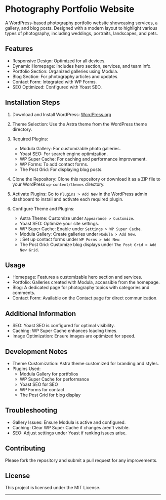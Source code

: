 # Photography Portfolio Website

A WordPress-based photography portfolio website showcasing services, a gallery, and blog posts. Designed with a modern layout to highlight various types of photography, including weddings, portraits, landscapes, and pets.

## Features

- Responsive Design: Optimized for all devices.
- Dynamic Homepage: Includes hero section, services, and team info.
- Portfolio Section: Organized galleries using Modula.
- Blog Section: For photography articles and updates.
- Contact Form: Integrated with WP Forms.
- SEO Optimized: Configured with Yoast SEO.

## Installation Steps

1. Download and Install WordPress: [WordPress.org](https://wordpress.org/)
2. Theme Selection: Use the Astra theme from the WordPress theme directory.
3. Required Plugins:
   - Modula Gallery: For customizable photo galleries.
   - Yoast SEO: For search engine optimization.
   - WP Super Cache: For caching and performance improvement.
   - WP Forms: To add contact forms.
   - The Post Grid: For displaying blog posts.

4. Clone the Repository:
   Clone this repository or download it as a ZIP file to your WordPress `wp-content/themes` directory.

5. Activate Plugins:
   Go to `Plugins > Add New` in the WordPress admin dashboard to install and activate each required plugin.

6. Configure Theme and Plugins:
   - Astra Theme: Customize under `Appearance > Customize`.
   - Yoast SEO: Optimize your site settings.
   - WP Super Cache: Enable under `Settings > WP Super Cache`.
   - Modula Gallery: Create galleries under `Modula > Add New`.
   -  : Set up contact forms under `WP Forms > Add New`.
   - The Post Grid: Customize blog displays under `The Post Grid > Add New Grid`.

## Usage

- Homepage: Features a customizable hero section and services.
- Portfolio: Galleries created with Modula, accessible from the homepage.
- Blog: A dedicated page for photography topics with categories and comments.
- Contact Form: Available on the Contact page for direct communication.

## Additional Information

- SEO: Yoast SEO is configured for optimal visibility.
- Caching: WP Super Cache enhances loading times.
- Image Optimization: Ensure images are optimized for speed.

## Development Notes

- Theme Customization: Astra theme customized for branding and styles.
- Plugins Used:
  - Modula Gallery for portfolios
  - WP Super Cache for performance
  - Yoast SEO for SEO
  - WP Forms for contact
  - The Post Grid for blog display

## Troubleshooting

- Gallery Issues: Ensure Modula is active and configured.
- Caching: Clear WP Super Cache if changes aren't visible.
- SEO: Adjust settings under Yoast if ranking issues arise.

## Contributing

Please fork the repository and submit a pull request for any improvements.

## License

This project is licensed under the MIT License.

---


